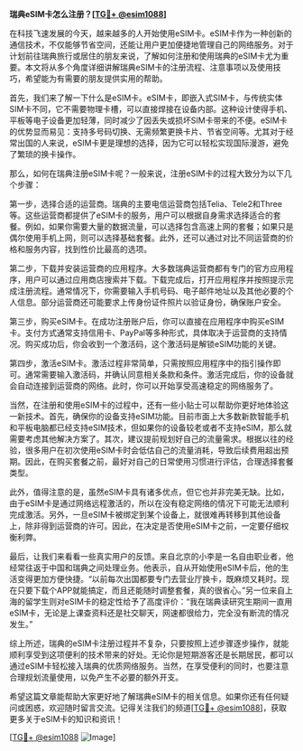 **瑞典eSIM卡怎么注册？[[TG💪+ @esim1088](https://t.me/s/esim1088)]**

在科技飞速发展的今天，越来越多的人开始使用eSIM卡。eSIM卡作为一种创新的通信技术，不仅能够节省空间，还能让用户更加便捷地管理自己的网络服务。对于计划前往瑞典旅行或居住的朋友来说，了解如何注册和使用瑞典的eSIM卡尤为重要。本文将从多个角度详细讲解瑞典eSIM卡的注册流程、注意事项以及使用技巧，希望能为有需要的朋友提供实用的帮助。

首先，我们来了解一下什么是eSIM卡。eSIM卡，即嵌入式SIM卡，与传统实体SIM卡不同，它不需要物理卡槽，可以直接焊接在设备内部。这种设计使得手机、平板等电子设备更加轻薄，同时减少了因丢失或损坏SIM卡带来的不便。eSIM卡的优势显而易见：支持多号码切换、无需频繁更换卡片、节省空间等。尤其对于经常出国的人来说，eSIM卡更是理想的选择，因为它可以轻松实现国际漫游，避免了繁琐的换卡操作。

那么，如何在瑞典注册eSIM卡呢？一般来说，注册eSIM卡的过程大致分为以下几个步骤：

第一步，选择合适的运营商。瑞典的主要电信运营商包括Telia、Tele2和Three等。这些运营商都提供了eSIM卡的服务，用户可以根据自身需求选择适合的套餐。例如，如果你需要大量的数据流量，可以选择包含高速上网的套餐；如果只是偶尔使用手机上网，则可以选择基础套餐。此外，还可以通过对比不同运营商的价格和服务内容，找到性价比最高的选项。

第二步，下载并安装运营商的应用程序。大多数瑞典运营商都有专门的官方应用程序，用户可以通过应用商店搜索并下载。下载完成后，打开应用程序并按照提示完成注册流程。通常情况下，你需要输入手机号码、电子邮件地址以及其他必要的个人信息。部分运营商还可能要求上传身份证件照片以验证身份，确保账户安全。

第三步，购买eSIM卡。在成功注册账户后，你可以直接在应用程序中购买eSIM卡。支付方式通常支持信用卡、PayPal等多种形式，具体取决于运营商的支持情况。购买成功后，你会收到一个激活码，这个激活码是解锁eSIM功能的关键。

第四步，激活eSIM卡。激活过程非常简单，只需按照应用程序中的指引操作即可。通常需要输入激活码，并确认同意相关条款和条件。激活完成后，你的设备就会自动连接到运营商的网络。此时，你可以开始享受高速稳定的网络服务了。

当然，在注册和使用eSIM卡的过程中，还有一些小贴士可以帮助你更好地体验这一新技术。首先，确保你的设备支持eSIM功能。目前市面上大多数新款智能手机和平板电脑都已经支持eSIM技术，但如果你的设备较老或者不支持eSIM，那么就需要考虑其他解决方案了。其次，建议提前规划好自己的流量需求。根据以往的经验，很多用户在初次使用eSIM卡时会低估自己的流量消耗，导致后续费用超出预期。因此，在购买套餐之前，最好对自己的日常使用习惯进行评估，合理选择套餐类型。

此外，值得注意的是，虽然eSIM卡具有诸多优点，但它也并非完美无缺。比如，由于eSIM卡是通过网络远程激活的，所以在没有稳定网络的情况下可能无法顺利完成激活。另外，一旦eSIM卡被绑定到某个设备上，就很难再转移到其他设备上，除非得到运营商的许可。因此，在决定是否使用eSIM卡之前，一定要仔细权衡利弊。

最后，让我们来看看一些真实用户的反馈。来自北京的小李是一名自由职业者，他经常往返于中国和瑞典之间处理业务。他表示，自从开始使用eSIM卡后，他的生活变得更加方便快捷。“以前每次出国都要专门去营业厅换卡，既麻烦又耗时。现在只要下载个APP就能搞定，而且还能随时调整套餐，真的很省心。”另一位来自上海的留学生则对eSIM卡的稳定性给予了高度评价：“我在瑞典读研究生期间一直用eSIM卡，无论是上课查资料还是社交聊天，网速都很给力，完全没有断流的情况发生。”

综上所述，瑞典的eSIM卡注册过程并不复杂，只要按照上述步骤逐步操作，就能顺利享受到这项便利的技术带来的好处。无论你是短期游客还是长期居民，都可以通过eSIM卡轻松接入瑞典的优质网络服务。当然，在享受便利的同时，也要注意合理规划流量使用，以免产生不必要的额外开支。

希望这篇文章能帮助大家更好地了解瑞典eSIM卡的相关信息。如果你还有任何疑问或困惑，欢迎随时留言交流。记得关注我们的频道[[TG💪+ @esim1088](https://t.me/s/esim1088)]，获取更多关于eSIM卡的知识和资讯！

[[TG💪+ @esim1088](https://t.me/s/esim1088) ![Image](https://i.postimg.cc/4NQfJmqS/Snipaste-2025-05-13-00-14-12.png)]